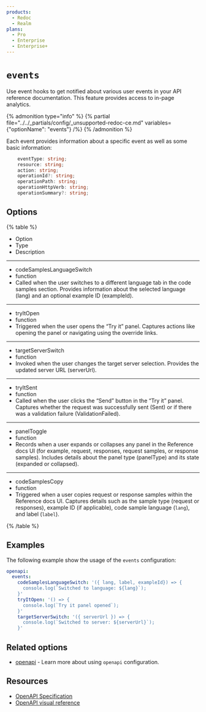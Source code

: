 ```yaml
---
products:
  - Redoc
  - Realm
plans:
  - Pro
  - Enterprise
  - Enterprise+
---
```

# `events`

Use event hooks to get notified about various user events in your API reference documentation.
This feature provides access to in-page analytics.

{% admonition type="info" %}
{% partial file="../../_partials/config/_unsupported-redoc-ce.md" variables={"optionName": "events"} /%}
{% /admonition %}

Each event provides information about a specific event as well as some basic information:

```typescript
    eventType: string;
    resource: string;
    action: string;
    operationId?: string;
    operationPath: string;
    operationHttpVerb: string;
    operationSummary?: string;
```

## Options

{% table %}

* Option
* Type
* Description

---

* codeSamplesLanguageSwitch
* function
* Called when the user switches to a different language tab in the code samples section. Provides information about the selected language (lang) and an optional example ID (exampleId).

---

* tryItOpen
* function
* Triggered when the user opens the “Try it” panel. Captures actions like opening the panel or navigating using the override links.

---

* targetServerSwitch
* function
* Invoked when the user changes the target server selection. Provides the updated server URL (serverUrl).

---

* tryItSent
* function
* Called when the user clicks the “Send” button in the “Try it” panel. Captures whether the request was successfully sent (Sent) or if there was a validation failure (ValidationFailed).

---

* panelToggle
* function
* Records when a user expands or collapses any panel in the Reference docs UI (for example, request, responses, request samples, or response samples). Includes details about the panel type (panelType) and its state (expanded or collapsed).

---

* codeSamplesCopy
* function
* Triggered when a user copies request or response samples within the Reference docs UI. Captures details such as the sample type (request or responses), example ID (if applicable), code sample language (`lang`), and label (`label`).

{% /table %}

## Examples

The following example show the usage of the `events` configuration:

```yaml {% title="redocly.yaml" %}
openapi:
  events:
    codeSamplesLanguageSwitch: '({ lang, label, exampleId}) => {
      console.log(`Switched to language: ${lang}`);
    }'
    tryItOpen: '() => {
      console.log(`Try it panel opened`);
    }'
    targetServerSwitch: '({ serverUrl }) => {
      console.log(`Switched to server: ${serverUrl}`);
    }'
```

## Related options

* [openapi](./index.md) - Learn more about using `openapi` configuration.

## Resources

* [OpenAPI Specification](https://spec.openapis.org/oas/latest.html)
* [OpenAPI visual reference](https://redocly.com/docs/openapi-visual-reference/)
